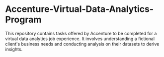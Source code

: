 # Accenture-Virtual-Data-Analytics-Program
This repository contains tasks offered by Accenture to be completed for a virtual data analytics job experience. It involves understanding a fictional client's business needs and conducting analysis on their datasets to derive insights.
